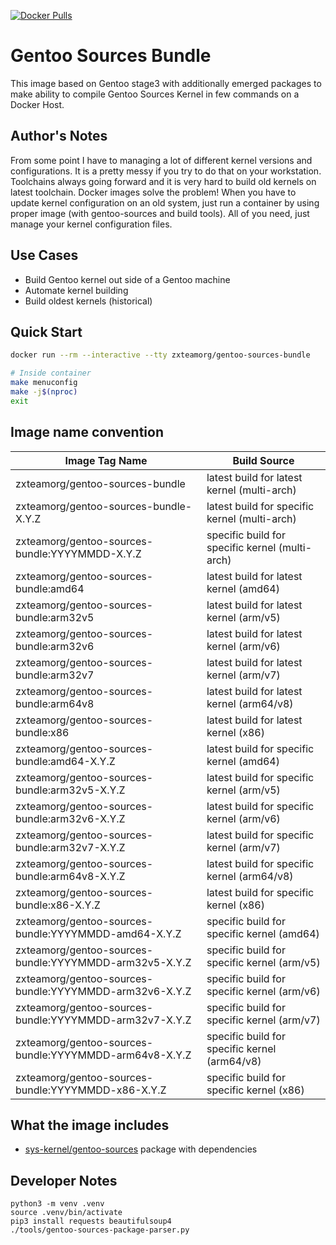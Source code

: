 [![Docker Pulls](https://img.shields.io/docker/pulls/zxteamorg/gentoo-sources-bundle?label=Pulls)](https://hub.docker.com/r/zxteamorg/gentoo-sources-bundle)

# Gentoo Sources Bundle

This image based on Gentoo stage3 with additionally emerged packages to make ability to compile Gentoo Sources Kernel in few commands on a Docker Host.

## Author's Notes

From some point I have to managing a lot of different kernel versions and configurations.
It is a pretty messy if you try to do that on your workstation.
Toolchains always going forward and it is very hard to build old kernels on latest toolchain.
Docker images solve the problem! When you have to update kernel configuration on an old system, just run a container by using proper image (with gentoo-sources and build tools).
All of you need, just manage your kernel configuration files.

## Use Cases

* Build Gentoo kernel out side of a Gentoo machine
* Automate kernel building
* Build oldest kernels (historical)

## Quick Start

```bash
docker run --rm --interactive --tty zxteamorg/gentoo-sources-bundle

# Inside container
make menuconfig
make -j$(nproc)
exit
```

## Image name convention

| Image Tag Name                                          | Build Source                                     |
|---------------------------------------------------------|--------------------------------------------------|
| zxteamorg/gentoo-sources-bundle                         | latest build for latest kernel (multi-arch)      |
| zxteamorg/gentoo-sources-bundle-X.Y.Z                   | latest build for specific kernel (multi-arch)    |
| zxteamorg/gentoo-sources-bundle:YYYYMMDD-X.Y.Z          | specific build for specific kernel (multi-arch)  |
| zxteamorg/gentoo-sources-bundle:amd64                   | latest build for latest kernel (amd64)           |
| zxteamorg/gentoo-sources-bundle:arm32v5                 | latest build for latest kernel (arm/v5)          |
| zxteamorg/gentoo-sources-bundle:arm32v6                 | latest build for latest kernel (arm/v6)          |
| zxteamorg/gentoo-sources-bundle:arm32v7                 | latest build for latest kernel (arm/v7)          |
| zxteamorg/gentoo-sources-bundle:arm64v8                 | latest build for latest kernel (arm64/v8)        |
| zxteamorg/gentoo-sources-bundle:x86                     | latest build for latest kernel (x86)             |
| zxteamorg/gentoo-sources-bundle:amd64-X.Y.Z             | latest build for specific kernel (amd64)         |
| zxteamorg/gentoo-sources-bundle:arm32v5-X.Y.Z           | latest build for specific kernel (arm/v5)        |
| zxteamorg/gentoo-sources-bundle:arm32v6-X.Y.Z           | latest build for specific kernel (arm/v6)        |
| zxteamorg/gentoo-sources-bundle:arm32v7-X.Y.Z           | latest build for specific kernel (arm/v7)        |
| zxteamorg/gentoo-sources-bundle:arm64v8-X.Y.Z           | latest build for specific kernel (arm64/v8)      |
| zxteamorg/gentoo-sources-bundle:x86-X.Y.Z               | latest build for specific kernel (x86)           |
| zxteamorg/gentoo-sources-bundle:YYYYMMDD-amd64-X.Y.Z    | specific build for specific kernel (amd64)       |
| zxteamorg/gentoo-sources-bundle:YYYYMMDD-arm32v5-X.Y.Z  | specific build for specific kernel (arm/v5)      |
| zxteamorg/gentoo-sources-bundle:YYYYMMDD-arm32v6-X.Y.Z  | specific build for specific kernel (arm/v6)      |
| zxteamorg/gentoo-sources-bundle:YYYYMMDD-arm32v7-X.Y.Z  | specific build for specific kernel (arm/v7)      |
| zxteamorg/gentoo-sources-bundle:YYYYMMDD-arm64v8-X.Y.Z  | specific build for specific kernel (arm64/v8)    |
| zxteamorg/gentoo-sources-bundle:YYYYMMDD-x86-X.Y.Z      | specific build for specific kernel (x86)         |

## What the image includes

* [sys-kernel/gentoo-sources](https://packages.gentoo.org/packages/sys-kernel/gentoo-sources) package with dependencies

## Developer Notes

```shell
python3 -m venv .venv
source .venv/bin/activate
pip3 install requests beautifulsoup4
./tools/gentoo-sources-package-parser.py
```

